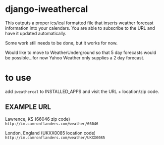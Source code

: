 django-iweathercal
==================

This outputs a proper ics/ical formatted file that inserts weather forecast information into your calendars. You are able to subscribe to the URL and have it updated automatically.

Some work still needs to be done, but it works for now.

Would like to move to WeatherUnderground so that 5 day forecasts would be possible...for now Yahoo Weather only supplies a 2 day forecast.


to use
======
add `iweathercal` to INSTALLED_APPS and visit the URL + location/zip code.

EXAMPLE URL
-----------
Lawrence, KS (66046 zip code)
`http://im.camronflanders.com/weather/66046`

London, England (UKXX0085 location code)
`http://im.camronflanders.com/weather/UKXX0085`
